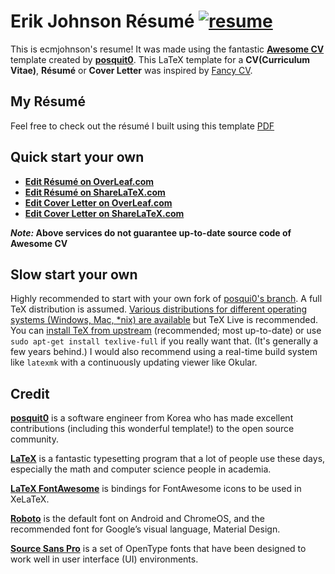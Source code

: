 # Erik Johnson Résumé [![resume](https://img.shields.io/badge/resume-perfect-brightgreen.svg)](https://github.com/ErikJohnsonCU/Awesome-CV/blob/master/erik/resume.pdf)


This is ecmjohnson's resume! It was made using the fantastic [**Awesome CV**](https://github.com/posquit0/Awesome-CV) template created by [**posquit0**](https://github.com/posquit0). This LaTeX template for a **CV(Curriculum Vitae)**, **Résumé** or **Cover Letter** was inspired by [Fancy CV](https://www.sharelatex.com/templates/cv-or-resume/fancy-cv).

## My Résumé

Feel free to check out the résumé I built using this template [PDF](https://github.com/ErikJohnsonCU/Awesome-CV/blob/master/erik/resume.pdf)

## Quick start your own

* [**Edit Résumé on OverLeaf.com**](https://www.overleaf.com/latex/templates/awesome-cv/tvmzpvdjfqxp)
* [**Edit Résumé on ShareLaTeX.com**](https://www.sharelatex.com/templates/cv-or-resume/awesome-cv)
* [**Edit Cover Letter on OverLeaf.com**](https://www.overleaf.com/latex/templates/awesome-cv-cover-letter/pfzzjspkthbk)
* [**Edit Cover Letter on ShareLaTeX.com**](https://www.sharelatex.com/templates/cover-letters/awesome-cv-cover-letter)

**_Note:_ Above services do not guarantee up-to-date source code of Awesome CV**

## Slow start your own

Highly recommended to start with your own fork of [posqui0's branch](https://github.com/posquit0/Awesome-CV).
A full TeX distribution is assumed.  [Various distributions for different operating systems (Windows, Mac, \*nix) are available](http://tex.stackexchange.com/q/55437) but TeX Live is recommended.
You can [install TeX from upstream](http://tex.stackexchange.com/q/1092) (recommended; most up-to-date) or use `sudo apt-get install texlive-full` if you really want that.  (It's generally a few years behind.)
I would also recommend using a real-time build system like `latexmk` with a continuously updating viewer like Okular.


## Credit

[**posquit0**](https://github.com/posquit0) is a software engineer from Korea who has made excellent contributions (including this wonderful template!) to the open source community.

[**LaTeX**](http://www.latex-project.org) is a fantastic typesetting program that a lot of people use these days, especially the math and computer science people in academia.

[**LaTeX FontAwesome**](https://github.com/furl/latex-fontawesome) is bindings for FontAwesome icons to be used in XeLaTeX.

[**Roboto**](https://github.com/google/roboto) is the default font on Android and ChromeOS, and the recommended font for Google’s visual language, Material Design.

[**Source Sans Pro**](https://github.com/adobe-fonts/source-sans-pro) is a set of OpenType fonts that have been designed to work well in user interface (UI) environments.
